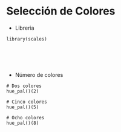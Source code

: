 # Selección de Colores

- Libreria

```
library(scales)
```


<br/>
<br/>
<br/>

- Número de colores

```
# Dos colores
hue_pal()(2)

# Cinco colores
hue_pal()(5)

# Ocho colores
hue_pal()(8)

```


